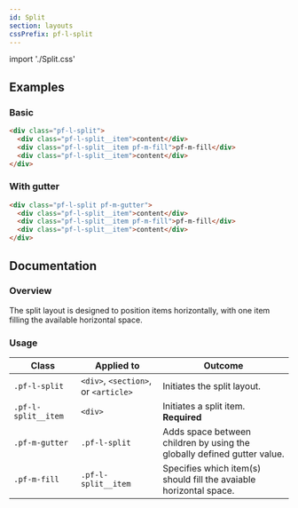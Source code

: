 ```yaml
---
id: Split
section: layouts
cssPrefix: pf-l-split
---
```

import './Split.css'

## Examples

### Basic

```html
<div class="pf-l-split">
  <div class="pf-l-split__item">content</div>
  <div class="pf-l-split__item pf-m-fill">pf-m-fill</div>
  <div class="pf-l-split__item">content</div>
</div>
```

### With gutter

```html
<div class="pf-l-split pf-m-gutter">
  <div class="pf-l-split__item">content</div>
  <div class="pf-l-split__item pf-m-fill">pf-m-fill</div>
  <div class="pf-l-split__item">content</div>
</div>
```

## Documentation

### Overview

The split layout is designed to position items horizontally, with one item filling the available horizontal space.

### Usage

| Class               | Applied to                           | Outcome                                                                 |
| ------------------- | ------------------------------------ | ----------------------------------------------------------------------- |
| `.pf-l-split`       | `<div>`, `<section>`, or `<article>` | Initiates the split layout.                                             |
| `.pf-l-split__item` | `<div>`                              | Initiates a split item. **Required**                                    |
| `.pf-m-gutter`      | `.pf-l-split`                        | Adds space between children by using the globally defined gutter value. |
| `.pf-m-fill`        | `.pf-l-split__item`                  | Specifies which item(s) should fill the avaiable horizontal space.      |
